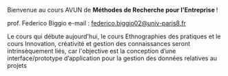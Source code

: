 Bienvenue au cours AVUN de <b> Méthodes de Recherche pour l'Entreprise </b> !

prof. Federico Biggio e-mail : federico.biggio02@univ-paris8.fr

Le cours qui débute aujourd'hui, le cours Ethnographies des pratiques et le cours Innovation, créativité et gestion des connaissances seront intrinsèquement liés, car l'objective est la conception d’une interface/prototype d’application pour la gestion des données relatives au projets

